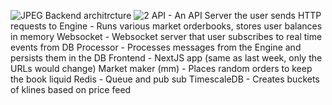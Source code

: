 
![JPEG](https://github.com/user-attachments/assets/68ba69b9-75e0-42cd-ac86-fba4449e55e7)
Backend architrcture
![2](https://github.com/user-attachments/assets/198892c2-6e17-49f2-baf9-cdcf9af440a6)
API - An API Server the user sends HTTP requests to
Engine - Runs various market orderbooks, stores user balances in memory
Websocket - Websocket server that user subscribes to real time events from
DB Processor - Processes messages from the Engine and persists them in the DB
Frontend - NextJS app (same as last week, only the URLs would change)
Market maker (mm) - Places random orders to keep the book liquid
Redis - Queue and pub sub
TimescaleDB - Creates buckets of klines based on price feed
